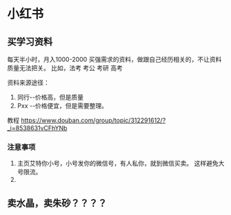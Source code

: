 

# 小红书
## 买学习资料
每天半小时，月入1000-2000
买强需求的资料，做跟自己经历相关的，不让资料质量无法把关。
比如，法考 考公 考研 高考

资料来源途径：
1. 同行--价格高，但是质量
2. Pxx --价格便宜，但是需要整理。

教程 
https://www.douban.com/group/topic/312291612/?_i=8538631vCFhYNb

### 注意事项
1. 主页艾特你小号，小号发你的微信号，有人私你，就到微信买卖。 这样避免大号限流。
2. 

## 卖水晶，卖朱砂？？？？
